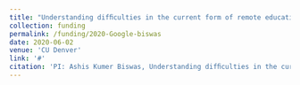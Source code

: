 ```yaml
---
title: "Understanding difﬁculties in the current form of remote education during the COVID-19 pandemic and developing AI driven tools for an engaging, effective and inclusive learning experience"
collection: funding
permalink: /funding/2020-Google-biswas
date: 2020-06-02
venue: 'CU Denver'
link: '#'
citation: 'PI: Ashis Kumer Biswas, Understanding difﬁculties in the current form of remote education during the COVID-19 pandemic and developing AI driven tools for an engaging, effective and inclusive learning experience, Sponsor: <b>Google</b>, Award amount: $17,000 (Google Cloud Credit), Awarded: 06/2020.'
---
```



